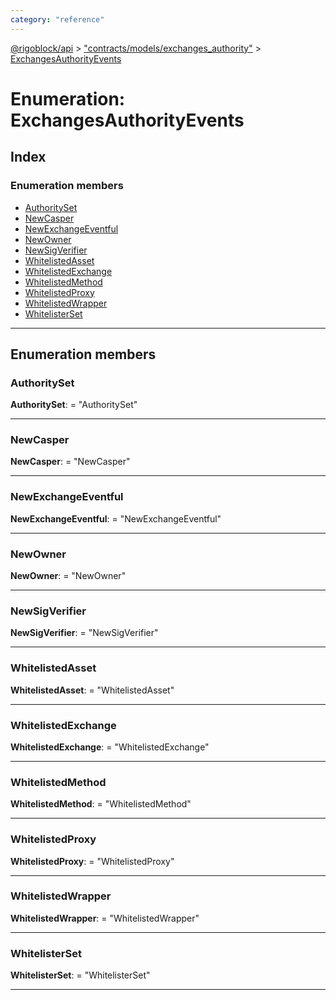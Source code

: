 ```yaml
---
category: "reference"
---
```



[@rigoblock/api](../README.md) > ["contracts/models/exchanges_authority"](../modules/_contracts_models_exchanges_authority_.md) > [ExchangesAuthorityEvents](../enums/_contracts_models_exchanges_authority_.exchangesauthorityevents.md)

# Enumeration: ExchangesAuthorityEvents

## Index

### Enumeration members

* [AuthoritySet](_contracts_models_exchanges_authority_.exchangesauthorityevents.md#authorityset)
* [NewCasper](_contracts_models_exchanges_authority_.exchangesauthorityevents.md#newcasper)
* [NewExchangeEventful](_contracts_models_exchanges_authority_.exchangesauthorityevents.md#newexchangeeventful)
* [NewOwner](_contracts_models_exchanges_authority_.exchangesauthorityevents.md#newowner)
* [NewSigVerifier](_contracts_models_exchanges_authority_.exchangesauthorityevents.md#newsigverifier)
* [WhitelistedAsset](_contracts_models_exchanges_authority_.exchangesauthorityevents.md#whitelistedasset)
* [WhitelistedExchange](_contracts_models_exchanges_authority_.exchangesauthorityevents.md#whitelistedexchange)
* [WhitelistedMethod](_contracts_models_exchanges_authority_.exchangesauthorityevents.md#whitelistedmethod)
* [WhitelistedProxy](_contracts_models_exchanges_authority_.exchangesauthorityevents.md#whitelistedproxy)
* [WhitelistedWrapper](_contracts_models_exchanges_authority_.exchangesauthorityevents.md#whitelistedwrapper)
* [WhitelisterSet](_contracts_models_exchanges_authority_.exchangesauthorityevents.md#whitelisterset)

---

## Enumeration members

<a id="authorityset"></a>

###  AuthoritySet

**AuthoritySet**:  = "AuthoritySet"

___
<a id="newcasper"></a>

###  NewCasper

**NewCasper**:  = "NewCasper"

___
<a id="newexchangeeventful"></a>

###  NewExchangeEventful

**NewExchangeEventful**:  = "NewExchangeEventful"

___
<a id="newowner"></a>

###  NewOwner

**NewOwner**:  = "NewOwner"

___
<a id="newsigverifier"></a>

###  NewSigVerifier

**NewSigVerifier**:  = "NewSigVerifier"

___
<a id="whitelistedasset"></a>

###  WhitelistedAsset

**WhitelistedAsset**:  = "WhitelistedAsset"

___
<a id="whitelistedexchange"></a>

###  WhitelistedExchange

**WhitelistedExchange**:  = "WhitelistedExchange"

___
<a id="whitelistedmethod"></a>

###  WhitelistedMethod

**WhitelistedMethod**:  = "WhitelistedMethod"

___
<a id="whitelistedproxy"></a>

###  WhitelistedProxy

**WhitelistedProxy**:  = "WhitelistedProxy"

___
<a id="whitelistedwrapper"></a>

###  WhitelistedWrapper

**WhitelistedWrapper**:  = "WhitelistedWrapper"

___
<a id="whitelisterset"></a>

###  WhitelisterSet

**WhitelisterSet**:  = "WhitelisterSet"

___

